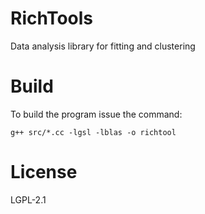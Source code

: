 # RichTools
Data analysis library for fitting and clustering

# Build 

To build the program issue the command:

```
g++ src/*.cc -lgsl -lblas -o richtool
```

# License
LGPL-2.1
